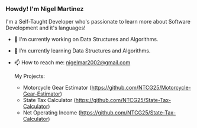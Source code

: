 ### Howdy! I'm Nigel Martinez
  I'm a Self-Taught Developer who's passionate to learn more about Software Development and it's languages!


- 🔭 I'm currently working on Data Structures and Algorithms.
- 🌱 I’m currently learning Data Structures and Algorithms. 
- 📫 How to reach me: nigelmar2002@gmail.com

  My Projects:
  - Motorcycle Gear Estimator (https://github.com/NTCG25/Motorcycle-Gear-Estimator)
  - State Tax Calculator (https://github.com/NTCG25/State-Tax-Calculator)
  - Net Operating Income (https://github.com/NTCG25/State-Tax-Calculator)

